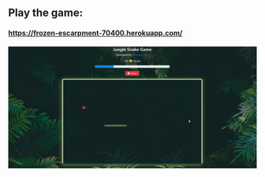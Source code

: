 ## Play the game:
#### https://frozen-escarpment-70400.herokuapp.com/
![alt text](https://github.com/coskunuyar/Jungle-Snake-Game-React-Redux/blob/master/2020-02-22%2016_24_28-Ayarlar.png?raw=true)
